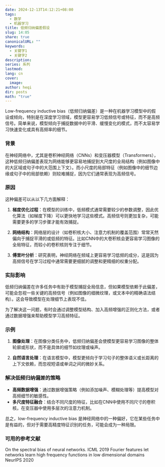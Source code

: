 ```yaml
---
date: 2024-12-13T14:12:21+08:00
tags:
  - 数学
  - 机器学习
title: 低频归纳偏差假设
slug: 14:05
share: true
canonicalURL: ""
keywords:
  - 关键字1
  - 关键字2
description: 
series: 系列
lastmod: 
lang: cn
cover:
  image: 
author: heqi
dir: posts
math: "true"
---
```



Low-frequency inductive bias（低频归纳偏差）是一种在机器学习模型中的假设或倾向，特别是在深度学习领域，模型更容易学习低频信号或特征，而不是高频信号。简单来说，模型倾向于捕捉数据中的平滑、缓慢变化的模式，而不太容易学习快速变化或具有高频率的细节。

### 背景
在神经网络中，尤其是卷积神经网络（CNNs）和变压器模型（Transformers），这种低频归纳偏差表现为网络能够更容易地捕捉到大尺度的全局结构（例如图像中的大区域或句子中的大范围上下文）。而小尺度的局部特征（例如图像中的细节边缘或句子中的局部依赖）则较难捕捉，因为它们通常表现为高频信号。

### 原因
这种偏差可以从以下几方面解释：
1. **梯度优化过程**：在模型的训练中，低频模式通常需要较少的参数调整，因此优化算法（如梯度下降）可以更快地学习这些模式。高频信号则更加复杂，可能需要更多的学习步骤才能有效捕捉。
   
2. **网络结构**：网络层的设计（如卷积核大小、注意力机制的覆盖范围）常常天然偏向于捕捉平滑的或低频的特征。比如CNN中的大卷积核会更容易学习图像的全局特征，而较小的卷积核则专注于细节。

3. **傅里叶分析**：研究表明，神经网络在频域上更容易学习低频的成分，这是因为高频信号在学习过程中通常需要更细腻的调整和更精细的权重分配。

### 实际影响
低频归纳偏差在许多任务中有助于模型捕捉全局信息，但如果模型依赖于此偏差，可能会忽视一些关键的高频信号（例如图像的细微纹理，或文本中的精确语法结构）。这会导致模型在处理细节上表现不佳。

为了解决这一问题，有时会通过调整模型结构、加入高频增强的正则化方法，或者通过数据增强来帮助模型学习高频特征。

### 示例
1. **图像处理**：在图像分类任务中，低频归纳偏差会使模型更容易学习图像的整体轮廓或形状，而不是具体的细节如纹理或噪声。

2. **自然语言处理**：在语言模型中，模型更倾向于学习句子的整体语义或长距离的上下文依赖，而忽视短语或单词之间的微妙关系。

### 解决低频归纳偏差的策略
- **高频数据增强**：通过数据增强策略（例如添加噪声、模糊处理等）提高模型对高频细节的敏感性。
- **多尺度特征融合**：结合不同尺度的特征，比如在CNN中使用不同尺寸的卷积核，在变压器中使用多层次的注意力机制。

总之，low-frequency inductive bias 是神经网络中的一种偏好，它在某些任务中是有益的，但对于需要高精度特征识别的任务，可能会成为一种局限。

### 可用的参考文献


 On the spectral bias of neural networks. ICML 2019
 Fourier features let networks learn high frequency functions in low dimensional domains NeurIPS 2020
